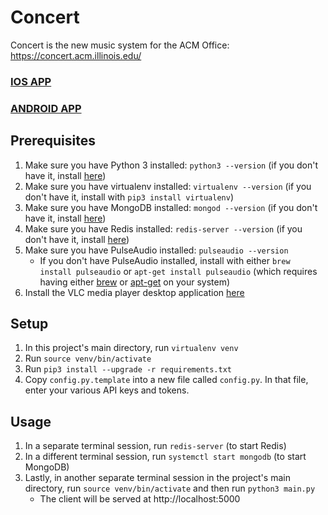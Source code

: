 # Concert

Concert is the new music system for the ACM Office: https://concert.acm.illinois.edu/
### [IOS APP](https://github.com/acm-uiuc/office-iOS) 
### [ANDROID APP](https://github.com/acm-uiuc/office-android)

## Prerequisites

1. Make sure you have Python 3 installed: `python3 --version` (if you don't have it, install [here](https://www.python.org/downloads/))
2. Make sure you have virtualenv installed: `virtualenv --version` (if you don't have it, install with `pip3 install virtualenv`)
3. Make sure you have MongoDB installed: `mongod --version` (if you don't have it, install [here](https://docs.mongodb.com/manual/installation/#tutorials))
4. Make sure you have Redis installed: `redis-server --version` (if you don't have it, install [here](https://redis.io/topics/quickstart))
5. Make sure you have PulseAudio installed: `pulseaudio --version`
    - If you don't have PulseAudio installed, install with either `brew install pulseaudio` or `apt-get install pulseaudio` (which requires having either [brew](https://brew.sh) or [apt-get](https://wiki.debian.org/apt-get) on your system)
6. Install the VLC media player desktop application [here](https://www.videolan.org/vlc/index.html)

## Setup
1. In this project's main directory, run `virtualenv venv`
2. Run `source venv/bin/activate`
3. Run `pip3 install --upgrade -r requirements.txt`
4. Copy `config.py.template` into a new file called `config.py`. In that file, enter your various API keys and tokens.

## Usage
1. In a separate terminal session, run `redis-server` (to start Redis)
2. In a different terminal session, run `systemctl start mongodb` (to start MongoDB)
3. Lastly, in another separate terminal session in the project's main directory, run `source venv/bin/activate` and then run `python3 main.py`
    - The client will be served at http://localhost:5000
